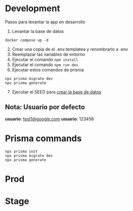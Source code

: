 # Development
Pasos para levantar la app en desarrollo

1. Levantar la base de datos
```
docker compose up -d
```

2. Crear una copia de el .env.templatea y renombrarlo a .env
3. Reemplazar las variables de entorno
4. Ejecutar el comando ``` npm install ```
5. Ejecutar el comando ``` npm run dev ```
6. Ejecutar estos comandos de prisma
```
npx prisma migrate dev
npx prisma generate
```
7. Ejecutar el SEED para [crear la base de datos](localhost:3000/api/seed/)

## Nota: Usuario por defecto
__usuario__: test1@google.com
__usuario__: 123456

# Prisma commands
```
npx prisma init
npx prisma migrate dev
npx prisma generate
```



# Prod


# Stage